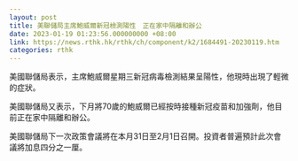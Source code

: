 ```yaml
---
layout: post
title: 美聯儲局主席鮑威爾新冠檢測陽性　正在家中隔離和辦公
date: 2023-01-19 01:23:56.000000000 +08:00
link: https://news.rthk.hk/rthk/ch/component/k2/1684491-20230119.htm
categories: rthk
---
```


美國聯儲局表示，主席鮑威爾星期三新冠病毒檢測結果呈陽性，他現時出現了輕微的症狀。

美國聯儲局又表示，下月將70歲的鮑威爾已經按時接種新冠疫苗和加強劑，他目前正在家中隔離和辦公。

美國聯儲局下一次政策會議將在本月31日至2月1日召開。投資者普遍預計此次會議將加息四分之一厘。
